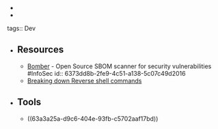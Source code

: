 -
-
tags:: Dev

- ## Resources
	- [Bomber](https://github.com/devops-kung-fu/bomber) - Open Source SBOM scanner for security vulnerabilities #InfoSec
	  id:: 6373dd8b-2fe9-4c51-a138-5c07c49d2016
	- [Breaking down Reverse shell commands](https://adityatelange.in/blog/revshells/)
- ## Tools
	- ((63a3a25a-d9c6-404e-93fb-c5702aaf17bd))